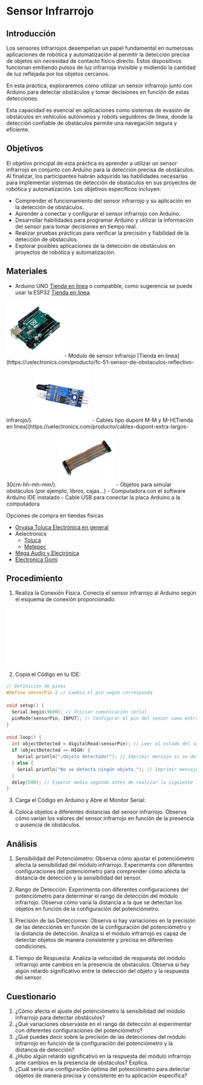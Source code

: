 # Sensor Infrarrojo

## Introducción

Los sensores infrarrojos desempeñan un papel fundamental en numerosas aplicaciones de robótica y automatización al permitir la detección precisa de objetos sin necesidad de contacto físico directo. Estos dispositivos funcionan emitiendo pulsos de luz infrarroja invisible y midiendo la cantidad de luz reflejada por los objetos cercanos. 

En esta práctica, exploraremos cómo utilizar un sensor infrarrojo junto con Arduino para detectar obstáculos y tomar decisiones en función de estas detecciones. 

Esta capacidad es esencial en aplicaciones como sistemas de evasión de obstáculos en vehículos autónomos y robots seguidores de línea, donde la detección confiable de obstáculos permite una navegación segura y eficiente.

## Objetivos

El objetivo principal de esta práctica es aprender a utilizar un sensor infrarrojo en conjunto con Arduino para la detección precisa de obstáculos. Al finalizar, los participantes habrán adquirido las habilidades necesarias para implementar sistemas de detección de obstáculos en sus proyectos de robótica y automatización. Los objetivos específicos incluyen:

- Comprender el funcionamiento del sensor infrarrojo y su aplicación en la detección de obstáculos.
- Aprender a conectar y configurar el sensor infrarrojo con Arduino.
- Desarrollar habilidades para programar Arduino y utilizar la información del sensor para tomar decisiones en tiempo real.
- Realizar pruebas prácticas para verificar la precisión y fiabilidad de la detección de obstáculos.
- Explorar posibles aplicaciones de la detección de obstáculos en proyectos de robótica y automatización.

## Materiales

- Arduino UNO [Tienda en linea](https://uelectronics.com/producto/arduino-uno-r3-smd/) o compatible, como sugerencia se puede usar la ESP32 [Tienda en linea](https://uelectronics.com/producto/esp32-38-pines-esp-wroom-32/).
<div style="display: inline-block;">
  <img src="./Images/Componentes/Arduino_Uno.jpg" alt="Diagrama de conexión" style="width: 150px;">
</div>
- Modulo de sensor infrarojo [Tienda en linea](https://uelectronics.com/producto/fc-51-sensor-de-obstaculos-reflectivo-infrarojo/).
<div style="display: inline-block;">
  <img src="./Images/Componentes/infra.jpg" alt="Diagrama de conexión" style="width: 150px;">
</div>
- Cables tipo dupont M-M y M-H[Tienda en linea](https://uelectronics.com/producto/cables-dupont-extra-largos-30cm-hh-mh-mm/).
<div style="display: inline-block;">
  <img src="./Images/Componentes/cable_dupont.jpg" alt="Diagrama de conexión" style="width: 150px;">
</div>
- Objetos para simular obstáculos (por ejemplo, libros, cajas...)
- Computadora con el software Arduino IDE instalado
- Cable USB para conectar la placa Arduino a la computadora

Opciones de compra en tiendas físicas
- [Orvasa Toluca Electrónica en general](https://maps.app.goo.gl/WfXovhGmsa6bvw3A8)
- Aelectronics 
  - [Toluca](https://maps.app.goo.gl/2dBnsdb4rg1Kh8qeA)
  - [Metepec](https://maps.app.goo.gl/QzJUeCJrsBDh4xaH8)
- [Mega Audio y Electrónica](https://maps.app.goo.gl/LrWqTBnz7GEuf38YA)
- [Electronica Gomi](https://maps.app.goo.gl/3WTRr7YPy6c65gF89)

## Procedimiento

1. Realiza la Conexión Física. Conecta el sensor infrarrojo al Arduino según el esquema de conexión proporcionado.

![Diagrama de conexion](./Images/Infra.pdf)

2. Copia el Código en tu IDE:

```cpp
// Definición de pines
#define sensorPin 2 // Cambia el pin según corresponda

void setup() {
  Serial.begin(9600); // Iniciar comunicación serial
  pinMode(sensorPin, INPUT); // Configurar el pin del sensor como entrada
}

void loop() {
  int objectDetected = digitalRead(sensorPin); // Leer el estado del sensor (1 = objeto detectado, 0 = no hay objeto)
  if (objectDetected == HIGH) {
    Serial.println("¡Objeto detectado!"); // Imprimir mensaje si se detecta un objeto
  } else {
    Serial.println("No se detecta ningún objeto."); // Imprimir mensaje si no se detecta ningún objeto
  }
  delay(500); // Esperar medio segundo antes de realizar la siguiente lectura
}
```

3. Carga el Código en Arduino y Abre el Monitor Serial:

4. Coloca objetos a diferentes distancias del sensor infrarrojo. Observa cómo varían los valores del sensor infrarrojo en función de la presencia o ausencia de obstáculos.

## Análisis

1. Sensibilidad del Potenciómetro: Observa cómo ajustar el potenciómetro afecta la sensibilidad del módulo infrarrojo. Experimenta con diferentes configuraciones del potenciómetro para comprender cómo afecta la distancia de detección y la sensibilidad del sensor.

2. Rango de Detección: Experimenta con diferentes configuraciones del potenciómetro para determinar el rango de detección del módulo infrarrojo. Observa cómo varía la distancia a la que se detectan los objetos en función de la configuración del potenciómetro.

3. Precisión de las Detecciones: Observa si hay variaciones en la precisión de las detecciones en función de la configuración del potenciómetro y la distancia de detección. Analiza si el módulo infrarrojo es capaz de detectar objetos de manera consistente y precisa en diferentes condiciones.

4. Tiempo de Respuesta: Analiza la velocidad de respuesta del módulo infrarrojo ante cambios en la presencia de obstáculos. Observa si hay algún retardo significativo entre la detección del objeto y la respuesta del sensor.

## Cuestionario

1. ¿Cómo afecta el ajuste del potenciómetro la sensibilidad del módulo infrarrojo para detectar obstáculos?
2. ¿Qué variaciones observaste en el rango de detección al experimentar con diferentes configuraciones del potenciómetro?
3. ¿Qué puedes decir sobre la precisión de las detecciones del módulo infrarrojo en función de la configuración del potenciómetro y la distancia de detección?
4. ¿Hubo algún retardo significativo en la respuesta del módulo infrarrojo ante cambios en la presencia de obstáculos? Explica.
5. ¿Cuál sería una configuración óptima del potenciómetro para detectar objetos de manera precisa y consistente en tu aplicación específica?